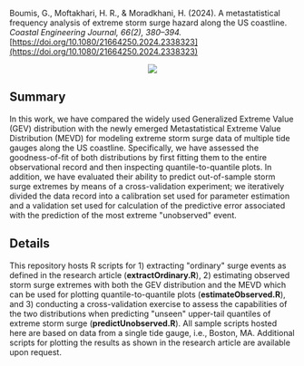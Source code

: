 Boumis, G., Moftakhari, H. R., & Moradkhani, H. (2024). A metastatistical frequency analysis of extreme storm surge hazard along the US coastline. *Coastal Engineering Journal, 66(2), 380–394.* [https://doi.org/10.1080/21664250.2024.2338323](https://doi.org/10.1080/21664250.2024.2338323)
<p align="center">
  <img src="Boston-quantile-to-quantile.png"/>
</p>

## Summary
In this work, we have compared the widely used Generalized Extreme Value (GEV) distribution with the newly emerged Metastatistical Extreme Value Distribution (MEVD) for modeling extreme storm surge data of multiple tide gauges along the US coastline. Specifically, we have assessed the goodness-of-fit of both distributions by first fitting them to the entire observational record and then inspecting quantile-to-quantile plots. In addition, we have evaluated their ability to predict out-of-sample storm surge extremes by means of a cross-validation experiment; we iteratively divided the data record into a calibration set used for parameter estimation and a validation set used for calculation of the predictive error associated with the prediction of the most extreme "unobserved" event.

## Details
This repository hosts R scripts for 1) extracting "ordinary" surge events as defined in the research article (**extractOrdinary.R**), 2) estimating observed storm surge extremes with both the GEV distribution and the MEVD which can be used for plotting quantile-to-quantile plots (**estimateObserved.R**), and 3) conducting a cross-validation exercise to assess the capabilities of the two distributions when predicting "unseen" upper-tail quantiles of extreme storm surge (**predictUnobserved.R**). All sample scripts hosted here are based on data from a single tide gauge, i.e., Boston, MA. Additional scripts for plotting the results as shown in the research article are available upon request.
